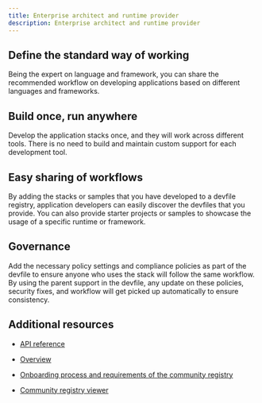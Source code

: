 ```yaml
---
title: Enterprise architect and runtime provider
description: Enterprise architect and runtime provider
---
```


## Define the standard way of working

Being the expert on language and framework, you can share the recommended workflow on developing applications based on different languages and frameworks.

## Build once, run anywhere

Develop the application stacks once, and they will work across different tools. There is no need to build and maintain custom support for each development tool.

## Easy sharing of workflows

By adding the stacks or samples that you have developed to a devfile registry, application developers can easily discover the devfiles that you provide. You can also provide starter projects or samples to showcase the usage of a specific runtime or framework.

## Governance

Add the necessary policy settings and compliance policies as part of the devfile to ensure anyone who uses the stack will follow the same workflow. By using the parent support in the devfile, any update on these policies, security fixes, and workflow will get picked up automatically to ensure consistency.

## Additional resources

- [API reference](./devfile-schema)

- [Overview](./overview)

- [Onboarding process and requirements of the community registry](https://github.com/devfile/registry/blob/main/CONTRIBUTING.md)

- [Community registry viewer](https://registry.devfile.io/viewer)
